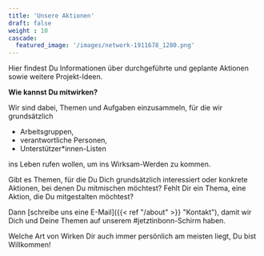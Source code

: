 ```yaml
---
title: 'Unsere Aktionen'
draft: false
weight : 10
cascade:
  featured_image: '/images/network-1911678_1280.png'
---
```


Hier findest Du Informationen über durchgeführte und geplante Aktionen sowie weitere Projekt-Ideen.

<!--more-->

**Wie kannst Du mitwirken?**

Wir sind dabei, Themen und Aufgaben einzusammeln, für die wir grundsätzlich 

- Arbeitsgruppen, 
- verantwortliche Personen, 
- Unterstützer*innen-Listen 

ins Leben rufen wollen, um ins Wirksam-Werden zu kommen.

Gibt es Themen, für die Du Dich grundsätzlich interessiert oder konkrete Aktionen, bei denen Du mitmischen möchtest? Fehlt Dir ein Thema, eine Aktion, die Du mitgestalten möchtest?

Dann [schreibe uns eine E-Mail]({{< ref "/about" >}} "Kontakt"), damit wir Dich und Deine Themen auf unserem #jetztinbonn-Schirm haben. 

Welche Art von Wirken Dir auch immer persönlich am meisten liegt, Du bist Willkommen!
